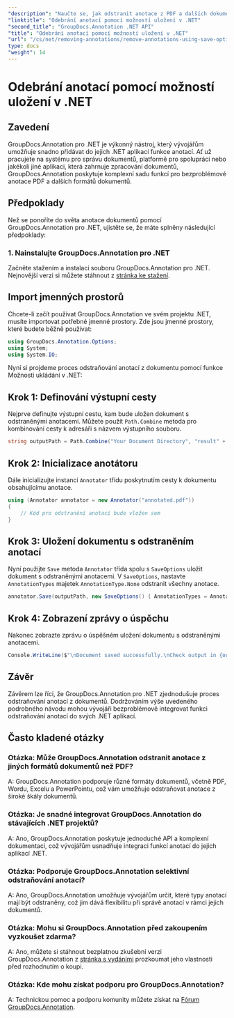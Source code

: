 ```yaml
---
"description": "Naučte se, jak odstranit anotace z PDF a dalších dokumentů v .NET pomocí GroupDocs.Annotation. Podrobný návod s příklady kódu."
"linktitle": "Odebrání anotací pomocí možností uložení v .NET"
"second_title": "GroupDocs.Annotation .NET API"
"title": "Odebrání anotací pomocí možností uložení v .NET"
"url": "/cs/net/removing-annotations/remove-annotations-using-save-options/"
type: docs
"weight": 14
---
```


# Odebrání anotací pomocí možností uložení v .NET

## Zavedení

GroupDocs.Annotation pro .NET je výkonný nástroj, který vývojářům umožňuje snadno přidávat do jejich .NET aplikací funkce anotací. Ať už pracujete na systému pro správu dokumentů, platformě pro spolupráci nebo jakékoli jiné aplikaci, která zahrnuje zpracování dokumentů, GroupDocs.Annotation poskytuje komplexní sadu funkcí pro bezproblémové anotace PDF a dalších formátů dokumentů.

## Předpoklady

Než se ponoříte do světa anotace dokumentů pomocí GroupDocs.Annotation pro .NET, ujistěte se, že máte splněny následující předpoklady:

### 1. Nainstalujte GroupDocs.Annotation pro .NET

Začněte stažením a instalací souboru GroupDocs.Annotation pro .NET. Nejnovější verzi si můžete stáhnout z [stránka ke stažení](https://releases.groupdocs.com/annotation/net/).

## Import jmenných prostorů

Chcete-li začít používat GroupDocs.Annotation ve svém projektu .NET, musíte importovat potřebné jmenné prostory. Zde jsou jmenné prostory, které budete běžně používat:

```csharp
using GroupDocs.Annotation.Options;
using System;
using System.IO;
```


Nyní si projdeme proces odstraňování anotací z dokumentu pomocí funkce Možnosti ukládání v .NET:

## Krok 1: Definování výstupní cesty

Nejprve definujte výstupní cestu, kam bude uložen dokument s odstraněnými anotacemi. Můžete použít `Path.Combine` metoda pro kombinování cesty k adresáři s názvem výstupního souboru.

```csharp
string outputPath = Path.Combine("Your Document Directory", "result" + Path.GetExtension("input.pdf"));
```

## Krok 2: Inicializace anotátoru

Dále inicializujte instanci `Annotator` třídu poskytnutím cesty k dokumentu obsahujícímu anotace.

```csharp
using (Annotator annotator = new Annotator("annotated.pdf"))
{
    // Kód pro odstranění anotací bude vložen sem
}
```

## Krok 3: Uložení dokumentu s odstraněním anotací

Nyní použijte `Save` metoda `Annotator` třída spolu s `SaveOptions` uložit dokument s odstraněnými anotacemi. V `SaveOptions`, nastavte `AnnotationTypes` majetek `AnnotationType.None` odstranit všechny anotace.

```csharp
annotator.Save(outputPath, new SaveOptions() { AnnotationTypes = AnnotationType.None });
```

## Krok 4: Zobrazení zprávy o úspěchu

Nakonec zobrazte zprávu o úspěšném uložení dokumentu s odstraněnými anotacemi.

```csharp
Console.WriteLine($"\nDocument saved successfully.\nCheck output in {outputPath}.");
```

## Závěr

Závěrem lze říci, že GroupDocs.Annotation pro .NET zjednodušuje proces odstraňování anotací z dokumentů. Dodržováním výše uvedeného podrobného návodu mohou vývojáři bezproblémově integrovat funkci odstraňování anotací do svých .NET aplikací.

## Často kladené otázky

### Otázka: Může GroupDocs.Annotation odstranit anotace z jiných formátů dokumentů než PDF?

A: GroupDocs.Annotation podporuje různé formáty dokumentů, včetně PDF, Wordu, Excelu a PowerPointu, což vám umožňuje odstraňovat anotace z široké škály dokumentů.

### Otázka: Je snadné integrovat GroupDocs.Annotation do stávajících .NET projektů?

A: Ano, GroupDocs.Annotation poskytuje jednoduché API a komplexní dokumentaci, což vývojářům usnadňuje integraci funkcí anotací do jejich aplikací .NET.

### Otázka: Podporuje GroupDocs.Annotation selektivní odstraňování anotací?

A: Ano, GroupDocs.Annotation umožňuje vývojářům určit, které typy anotací mají být odstraněny, což jim dává flexibilitu při správě anotací v rámci jejich dokumentů.

### Otázka: Mohu si GroupDocs.Annotation před zakoupením vyzkoušet zdarma?

A: Ano, můžete si stáhnout bezplatnou zkušební verzi GroupDocs.Annotation z [stránka s vydáními](https://releases.groupdocs.com/) prozkoumat jeho vlastnosti před rozhodnutím o koupi.

### Otázka: Kde mohu získat podporu pro GroupDocs.Annotation?

A: Technickou pomoc a podporu komunity můžete získat na [Fórum GroupDocs.Annotation](https://forum.groupdocs.com/c/annotation/10).